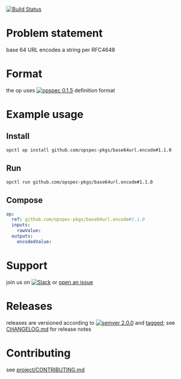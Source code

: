 [![Build Status](https://travis-ci.org/opspec-pkgs/base64url.encode.svg?branch=master)](https://travis-ci.org/opspec-pkgs/base64url.encode)

# Problem statement

base 64 URL encodes a string per RFC4648

# Format

the op uses [![opspec 0.1.5](https://img.shields.io/badge/opspec-0.1.5-brightgreen.svg?colorA=6b6b6b&colorB=fc16be)](https://opspec.io/0.1.5) definition format

# Example usage

## Install

```shell
opctl op install github.com/opspec-pkgs/base64url.encode#1.1.0
```

## Run

```
opctl run github.com/opspec-pkgs/base64url.encode#1.1.0
```

## Compose

```yaml
op:
  ref: github.com/opspec-pkgs/base64url.encode#1.1.0
  inputs:
    rawValue:
  outputs:
    encodedValue:
```

# Support

join us on
[![Slack](https://opctl-slackin.herokuapp.com/badge.svg)](https://opctl-slackin.herokuapp.com/)
or
[open an issue](https://github.com/opspec-pkgs/base64url.encode/issues)

# Releases

releases are versioned according to
[![semver 2.0.0](https://img.shields.io/badge/semver-2.0.0-brightgreen.svg)](http://semver.org/spec/v2.0.0.html)
and [tagged](https://git-scm.com/book/en/v2/Git-Basics-Tagging); see
[CHANGELOG.md](CHANGELOG.md) for release notes

# Contributing

see
[project/CONTRIBUTING.md](https://github.com/opspec-pkgs/project/blob/master/CONTRIBUTING.md)
